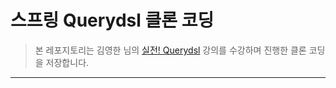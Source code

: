 # 스프링 Querydsl 클론 코딩

> 본 레포지토리는 김영한 님의 [실전! Querydsl]([https://inf.run/kMtp](https://inf.run/Soef)) 강의를 수강하며 진행한 클론 코딩을 저장합니다.

  
***
